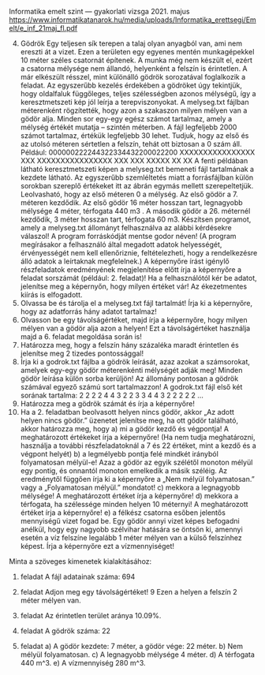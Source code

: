 Informatika emelt szint — gyakorlati vizsga 2021. majus
https://www.informatikatanarok.hu/media/uploads/Informatika_erettsegi/Emelt/e_inf_21maj_fl.pdf

4. Gödrök
Egy teljesen sík terepen a talaj olyan anyagból van, ami nem ereszti át a vizet. Ezen a területen egy egyenes mentén munkagépekkel 10 méter széles csatornát építenek. A munka még nem készült el, ezért a csatorna mélysége nem állandó, helyenként a felszín is érintetlen. A már elkészült résszel, mint különálló gödrök sorozatával foglalkozik a feladat. Az egyszerűbb kezelés érdekében a gödröket úgy tekintjük, hogy oldalfaluk függőleges, teljes szélességben azonos mélységű, így a keresztmetszeti kép jól leírja a terepviszonyokat.
A melyseg.txt fájlban méterenként rögzítették, hogy azon a szakaszon milyen mélyen van a gödör alja. Minden sor egy-egy egész számot tartalmaz, amely a mélység értékét mutatja – szintén méterben. A fájl legfeljebb 2000 számot tartalmaz, értékük legfeljebb 30 lehet. Tudjuk, hogy az első és az utolsó méteren sértetlen a felszín, tehát ott biztosan a 0 szám áll.
Például:
000000222244322334432200022200
      XXXXXXXXXXXXXXXX   XXX
      XXXXXXXXXXXXXXXX   XXX
          XXX  XXXXX
          XX     XX
A fenti példában látható keresztmetszeti képen a melyseg.txt bemeneti fájl tartalmának a kezdete látható. Az 
egyszerűbb szemléltetés miatt a forrásfájlban külön sorokban szereplő értékeket itt az ábrán egymás mellett szerepeltetjük. Leolvasható, hogy az első méteren 0 a mélység. Az első gödör a 7. méteren kezdődik. Az első gödör 16 méter hosszan tart, legnagyobb mélysége 4 méter, térfogata 440 m3 . A második gödör a 26. méternél kezdődik, 3 méter hosszan tart, térfogata 60 m3.
Készítsen programot, amely a melyseg.txt állományt felhasználva az alábbi kérdésekre válaszol! A program forráskódját mentse godor néven! (A program megírásakor a felhasználó által megadott adatok helyességét, érvényességét nem kell ellenőriznie, feltételezheti, hogy a rendelkezésre álló adatok a leírtaknak megfelelnek.)
A képernyőre írást igénylő részfeladatok eredményének megjelenítése előtt írja a képernyőre a feladat sorszámát (például: 2. feladat)! Ha a felhasználótól kér be adatot, jelenítse meg a képernyőn, hogy milyen értéket vár! Az ékezetmentes kiírás is elfogadott.
1. Olvassa be és tárolja el a melyseg.txt fájl tartalmát! Írja ki a képernyőre, hogy az adatforrás hány adatot tartalmaz!
2. Olvasson be egy távolságértéket, majd írja a képernyőre, hogy milyen mélyen van a gödör alja azon a helyen! Ezt a távolságértéket használja majd a 6. feladat megoldása során is!
3. Határozza meg, hogy a felszín hány százaléka maradt érintetlen és jelenítse meg 2 tizedes pontossággal!
4. Írja ki a godrok.txt fájlba a gödrök leírását, azaz azokat a számsorokat, amelyek egy-egy gödör méterenkénti mélységét adják meg! Minden gödör leírása külön sorba kerüljön! Az állomány pontosan a gödrök számával egyező számú sort tartalmazzon!
A godrok.txt fájl első két sorának tartalma:
2 2 2 2 4 4 3 2 2 3 3 4 4 3 2 2
2 2 2
…
5. Határozza meg a gödrök számát és írja a képernyőre!
6. Ha a 2. feladatban beolvasott helyen nincs gödör, akkor „Az adott helyen nincs gödör.” üzenetet jelenítse meg, ha ott gödör található, akkor határozza meg, hogy
a) mi a gödör kezdő és végpontja! A meghatározott értékeket írja a képernyőre! (Ha nem tudja meghatározni, használja a további részfeladatoknál a 7 és 22 értéket, mint a kezdő és a végpont helyét)
b) a legmélyebb pontja felé mindkét irányból folyamatosan mélyül-e! Azaz a gödör az egyik szélétől monoton mélyül egy pontig, és onnantól monoton emelkedik a másik széléig. Az eredménytől függően írja ki a képernyőre a „Nem mélyül folyamatosan.” vagy a „Folyamatosan mélyül.” mondatot!
c) mekkora a legnagyobb mélysége! A meghatározott értéket írja a képernyőre!
d) mekkora a térfogata, ha szélessége minden helyen 10 méternyi! A meghatározott értéket írja a képernyőre!
e) a félkész csatorna esőben jelentős mennyiségű vizet fogad be. Egy gödör annyi vizet képes befogadni anélkül, hogy egy nagyobb szélvihar hatására se öntsön ki, amennyi esetén a víz felszíne legalább 1 méter mélyen van a külső felszínhez képest. Írja a képernyőre ezt a vízmennyiséget!

Minta a szöveges kimenetek kialakításához:
1. feladat
A fájl adatainak száma: 694

2. feladat
Adjon meg egy távolságértéket! 9
Ezen a helyen a felszín 2 méter mélyen van.

3. feladat
Az érintetlen terület aránya 10.09%.

5. feladat
A gödrök száma: 22

6. feladat
a) A gödör kezdete: 7 méter, a gödör vége: 22 méter.
b) Nem mélyül folyamatosan.
c) A legnagyobb mélysége 4 méter.
d) A térfogata 440 m^3.
e) A vízmennyiség 280 m^3.